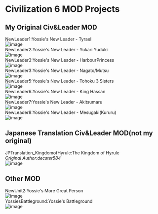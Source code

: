 # Civilization 6 MOD Projects
## My Original Civ&Leader MOD
NewLeader1:Yossie's New Leader - Tyrael  
![image](docs/images/ynl_Tyrael.jpg)  
NewLeader2:Yossie's New Leader - Yukari Yuduki  
![image](docs/images/ynl_YukariYuduki.png)  
NewLeader3:Yossie's New Leader - HarbourPrincess  
![image](docs/images/ynl_HarbourPrincess.png)  
NewLeader3:Yossie's New Leader - Nagato/Mutsu  
![image](docs/images/ynl_NagatoMutsu.png)  
NewLeader5:Yossie's New Leader - Tohoku 3 Sisters  
![image](docs/images/ynl_Zunko.png)  
NewLeader6:Yossie's New Leader - King Hassan  
![image](docs/images/ynl_KingHassan.jpg)  
NewLeader7:Yossie's New Leader - Akitsumaru  
![image](docs/images/ynl_Akitumaru.png)  
NewLeader8:Yossie's New Leader - Mesugaki(Kururu)  
![image](docs/images/ynl_mesugaki.jpg)  
## Japanese Translation Civ&Leader MOD(not my original)
JPTranslation_KingdomofHyrule:The Kingdom of Hyrule  
*Original Author:decster584*  
![image](docs/images/JPTranslate_Hyrule.png)  
## Other MOD
NewUnit2:Yossie's More Great Person  
![image](docs/images/ynl_MoreGreatPerson.jpg)  
YossiesBattleground:Yossie's Battleground  
![image](docs/images/ybg.png)  